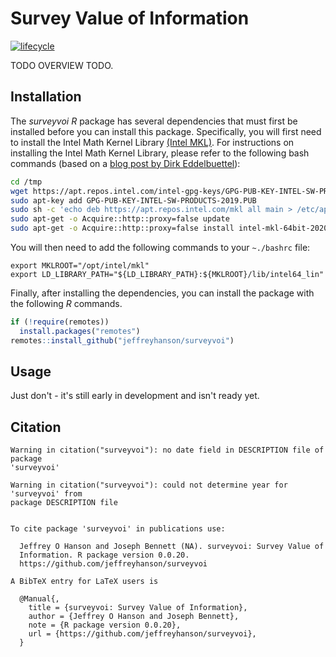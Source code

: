 
<!--- README.md is generated from README.Rmd. Please edit that file -->
Survey Value of Information
===========================

[![lifecycle](https://img.shields.io/badge/Lifecycle-experimental-orange.svg)](https://www.tidyverse.org/lifecycle/#experimental)

TODO OVERVIEW TODO.

Installation
------------

The *surveyvoi R* package has several dependencies that must first be installed before you can install this package. Specifically, you will first need to install the Intel Math Kernel Library [(Intel MKL)](https://software.intel.com/en-us/mkl). For instructions on installing the Intel Math Kernel Library, please refer to the following bash commands (based on a [blog post by Dirk Eddelbuettel](http://dirk.eddelbuettel.com/blog/2018/04/15/)):

``` bash
cd /tmp
wget https://apt.repos.intel.com/intel-gpg-keys/GPG-PUB-KEY-INTEL-SW-PRODUCTS-2019.PUB
sudo apt-key add GPG-PUB-KEY-INTEL-SW-PRODUCTS-2019.PUB
sudo sh -c 'echo deb https://apt.repos.intel.com/mkl all main > /etc/apt/sources.list.d/intel-mkl.list'
sudo apt-get -o Acquire::http::proxy=false update
sudo apt-get -o Acquire::http::proxy=false install intel-mkl-64bit-2020.0-088
```

You will then need to add the following commands to your `~./bashrc` file:

    export MKLROOT="/opt/intel/mkl"
    export LD_LIBRARY_PATH="${LD_LIBRARY_PATH}:${MKLROOT}/lib/intel64_lin"

Finally, after installing the dependencies, you can install the package with the following *R* commands.

``` r
if (!require(remotes))
  install.packages("remotes")
remotes::install_github("jeffreyhanson/surveyvoi")
```

Usage
-----

Just don't - it's still early in development and isn't ready yet.

Citation
--------

    Warning in citation("surveyvoi"): no date field in DESCRIPTION file of package
    'surveyvoi'

    Warning in citation("surveyvoi"): could not determine year for 'surveyvoi' from
    package DESCRIPTION file


    To cite package 'surveyvoi' in publications use:

      Jeffrey O Hanson and Joseph Bennett (NA). surveyvoi: Survey Value of
      Information. R package version 0.0.20.
      https://github.com/jeffreyhanson/surveyvoi

    A BibTeX entry for LaTeX users is

      @Manual{,
        title = {surveyvoi: Survey Value of Information},
        author = {Jeffrey O Hanson and Joseph Bennett},
        note = {R package version 0.0.20},
        url = {https://github.com/jeffreyhanson/surveyvoi},
      }
